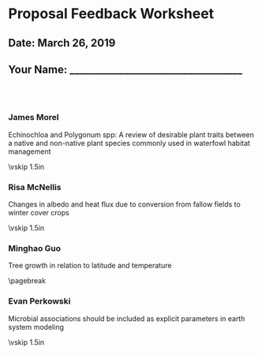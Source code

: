# Proposal Feedback Worksheet
## Date: March 26, 2019

## Your Name: ___________________________________

<br>
<br>

### James Morel
Echinochloa and Polygonum spp:
A review of desirable plant traits between a native and non-native plant species 
commonly used in waterfowl habitat management

\vskip 1.5in

### Risa McNellis
Changes in albedo and heat flux due to conversion from fallow fields to winter cover crops

\vskip 1.5in

### Minghao Guo
Tree growth in relation to latitude and temperature

\pagebreak

### Evan Perkowski
Microbial associations should be included as explicit parameters in earth system modeling

\vskip 1.5in